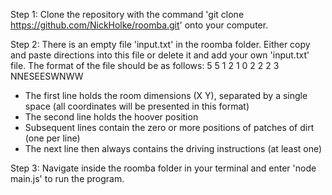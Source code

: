 Step 1: Clone the repository with the command 'git clone https://github.com/NickHolke/roomba.git' onto your computer.

Step 2: There is an empty file 'input.txt' in the roomba folder. Either copy and paste directions into this file or delete it
and add your own 'input.txt' file. The format of the file should be as follows:
5 5
1 2
1 0
2 2
2 3
NNESEESWNWW

- The first line holds the room dimensions (X Y), separated by a single space (all coordinates will be presented in this format)
- The second line holds the hoover position
- Subsequent lines contain the zero or more positions of patches of dirt (one per line)
- The next line then always contains the driving instructions (at least one)

Step 3: Navigate inside the roomba folder in your terminal and enter 'node main.js' to run the program. 
